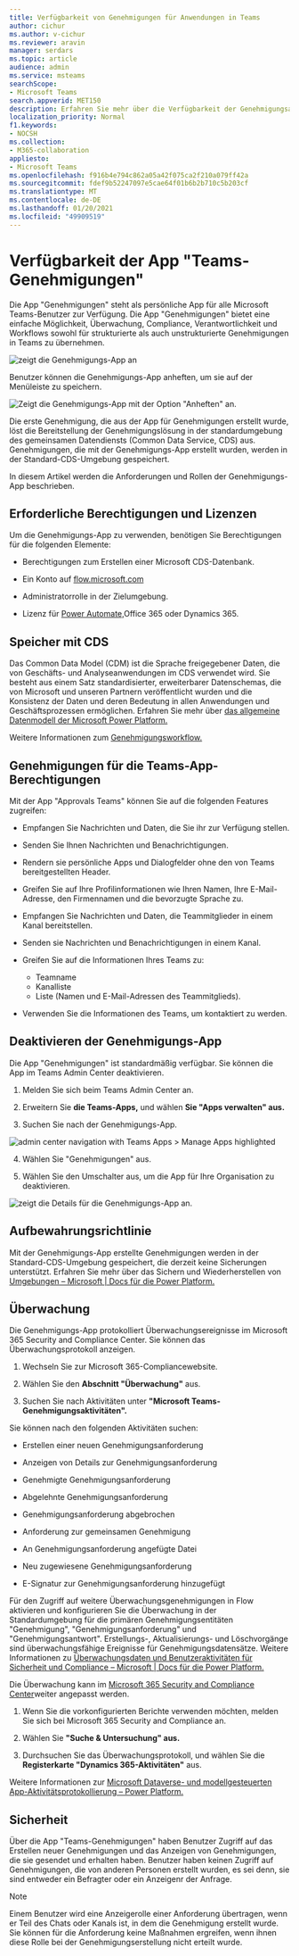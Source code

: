 ```yaml
---
title: Verfügbarkeit von Genehmigungen für Anwendungen in Teams
author: cichur
ms.author: v-cichur
ms.reviewer: aravin
manager: serdars
ms.topic: article
audience: admin
ms.service: msteams
searchScope:
- Microsoft Teams
search.appverid: MET150
description: Erfahren Sie mehr über die Verfügbarkeit der Genehmigungsanwendung in Microsoft Teams.
localization_priority: Normal
f1.keywords:
- NOCSH
ms.collection:
- M365-collaboration
appliesto:
- Microsoft Teams
ms.openlocfilehash: f916b4e794c862a05a42f075ca2f210a079ff42a
ms.sourcegitcommit: fdef9b52247097e5cae64f01b6b2b710c5b203cf
ms.translationtype: MT
ms.contentlocale: de-DE
ms.lasthandoff: 01/20/2021
ms.locfileid: "49909519"
---
```

# <a name="teams-approvals-app-availability"></a>Verfügbarkeit der App "Teams-Genehmigungen"

Die App "Genehmigungen" steht als persönliche App für alle Microsoft Teams-Benutzer zur Verfügung.
Die App "Genehmigungen" bietet eine einfache Möglichkeit, Überwachung, Compliance, Verantwortlichkeit und Workflows sowohl für strukturierte als auch unstrukturierte Genehmigungen in Teams zu übernehmen.

 ![zeigt die Genehmigungs-App an](media/approvals-selection.png)

Benutzer können die Genehmigungs-App anheften, um sie auf der Menüleiste zu speichern.

 ![Zeigt die Genehmigungs-App mit der Option "Anheften" an.](media/approvalApp-pin.png)

Die erste Genehmigung, die aus der App für Genehmigungen erstellt wurde, löst die Bereitstellung der Genehmigungslösung in der standardumgebung des gemeinsamen Datendiensts (Common Data Service, CDS) aus. Genehmigungen, die mit der Genehmigungs-App erstellt wurden, werden in der Standard-CDS-Umgebung gespeichert.

In diesem Artikel werden die Anforderungen und Rollen der Genehmigungs-App beschrieben.

## <a name="required-permissions-and-licenses"></a>Erforderliche Berechtigungen und Lizenzen

Um die Genehmigungs-App zu verwenden, benötigen Sie Berechtigungen für die folgenden Elemente:

- Berechtigungen zum Erstellen einer Microsoft CDS-Datenbank.

- Ein Konto auf [flow.microsoft.com](https://flow.microsoft.com/)

- Administratorrolle in der Zielumgebung.

- Lizenz für [Power Automate,](https://docs.microsoft.com/power-automate/get-started-approvals)Office 365 oder Dynamics 365.

## <a name="storage-with-cds"></a>Speicher mit CDS

Das Common Data Model (CDM) ist die Sprache freigegebener Daten, die von Geschäfts- und Analyseanwendungen im CDS verwendet wird. Sie besteht aus einem Satz standardisierter, erweiterbarer Datenschemas, die von Microsoft und unseren Partnern veröffentlicht wurden und die Konsistenz der Daten und deren Bedeutung in allen Anwendungen und Geschäftsprozessen ermöglichen. Erfahren Sie mehr über [das allgemeine Datenmodell der Microsoft Power Platform.](https://docs.microsoft.com/power-automate/get-started-approvals)

Weitere Informationen zum [Genehmigungsworkflow.](https://docs.microsoft.com/power-automate/modern-approvals)

## <a name="approvals-teams-app-permissions"></a>Genehmigungen für die Teams-App-Berechtigungen

Mit der App "Approvals Teams" können Sie auf die folgenden Features zugreifen:

- Empfangen Sie Nachrichten und Daten, die Sie ihr zur Verfügung stellen.

- Senden Sie Ihnen Nachrichten und Benachrichtigungen.

- Rendern sie persönliche Apps und Dialogfelder ohne den von Teams bereitgestellten Header.

- Greifen Sie auf Ihre Profilinformationen wie Ihren Namen, Ihre E-Mail-Adresse, den Firmennamen und die bevorzugte Sprache zu.

- Empfangen Sie Nachrichten und Daten, die Teammitglieder in einem Kanal bereitstellen.

- Senden sie Nachrichten und Benachrichtigungen in einem Kanal.

- Greifen Sie auf die Informationen Ihres Teams zu:
  - Teamname
  - Kanalliste
  - Liste (Namen und E-Mail-Adressen des Teammitglieds).

- Verwenden Sie die Informationen des Teams, um kontaktiert zu werden.

## <a name="disable-the-approvals-app"></a>Deaktivieren der Genehmigungs-App

Die App "Genehmigungen" ist standardmäßig verfügbar. Sie können die App im Teams Admin Center deaktivieren.

  1. Melden Sie sich beim Teams Admin Center an.

  2. Erweitern Sie **die Teams-Apps,** und wählen **Sie "Apps verwalten" aus.**

  3. Suchen Sie nach der Genehmigungs-App.

![admin center navigation with Teams Apps > Manage Apps highlighted](media/manage-approval-apps.png)

  4. Wählen Sie "Genehmigungen" aus.

  5. Wählen Sie den Umschalter aus, um die App für Ihre Organisation zu deaktivieren.

![zeigt die Details für die Genehmigungs-App an.](media/approvals-details.png)

## <a name="retention-policy"></a>Aufbewahrungsrichtlinie

Mit der Genehmigungs-App erstellte Genehmigungen werden in der Standard-CDS-Umgebung gespeichert, die derzeit keine Sicherungen unterstützt. Erfahren Sie mehr über das Sichern und Wiederherstellen von [Umgebungen – Microsoft \| Docs für die Power Platform.](https://docs.microsoft.com/power-platform/admin/backup-restore-environments)

## <a name="auditing"></a>Überwachung

Die Genehmigungs-App protokolliert Überwachungsereignisse im Microsoft 365 Security and Compliance Center. Sie können das Überwachungsprotokoll anzeigen.

1. Wechseln Sie zur Microsoft 365-Compliancewebsite.

2. Wählen Sie den **Abschnitt "Überwachung"** aus.

3. Suchen Sie nach Aktivitäten unter **"Microsoft Teams-Genehmigungsaktivitäten".**

Sie können nach den folgenden Aktivitäten suchen:

- Erstellen einer neuen Genehmigungsanforderung

- Anzeigen von Details zur Genehmigungsanforderung

- Genehmigte Genehmigungsanforderung

- Abgelehnte Genehmigungsanforderung

- Genehmigungsanforderung abgebrochen

- Anforderung zur gemeinsamen Genehmigung

- An Genehmigungsanforderung angefügte Datei

- Neu zugewiesene Genehmigungsanforderung

- E-Signatur zur Genehmigungsanforderung hinzugefügt

Für den Zugriff auf weitere Überwachungsgenehmigungen in Flow aktivieren und konfigurieren Sie die Überwachung in der Standardumgebung für die primären Genehmigungsentitäten "Genehmigung", "Genehmigungsanforderung" und "Genehmigungsantwort". Erstellungs-, Aktualisierungs- und Löschvorgänge sind überwachungsfähige Ereignisse für Genehmigungsdatensätze. Weitere Informationen zu [Überwachungsdaten und Benutzeraktivitäten für Sicherheit und Compliance – Microsoft \| Docs für die Power Platform.](https://docs.microsoft.com/power-platform/admin/audit-data-user-activity)

Die Überwachung kann im [Microsoft 365 Security and Compliance Center](https://support.office.com/article/go-to-the-office-365-security-compliance-center-7e696a40-b86b-4a20-afcc-559218b7b1b8?ui=en-US&rs=en-US&ad=US)weiter angepasst werden.

1. Wenn Sie die vorkonfigurierten Berichte verwenden möchten, melden Sie sich bei Microsoft 365 Security and Compliance an.

2. Wählen Sie **"Suche & Untersuchung" aus.**

3. Durchsuchen Sie das Überwachungsprotokoll, und wählen Sie die **Registerkarte "Dynamics 365-Aktivitäten"** aus.

Weitere Informationen zur [Microsoft Dataverse- und modellgesteuerten App-Aktivitätsprotokollierung – Power Platform.](https://docs.microsoft.com/power-platform/admin/enable-use-comprehensive-auditing)

## <a name="security"></a>Sicherheit

Über die App "Teams-Genehmigungen" haben Benutzer Zugriff auf das Erstellen neuer Genehmigungen und das Anzeigen von Genehmigungen, die sie gesendet und erhalten haben. Benutzer haben keinen Zugriff auf Genehmigungen, die von anderen Personen erstellt wurden, es sei denn, sie sind entweder ein Befragter oder ein Anzeigenr der Anfrage.

> [!Note]
> Einem Benutzer wird eine Anzeigerolle einer Anforderung übertragen, wenn er Teil des Chats oder Kanals ist, in dem die Genehmigung erstellt wurde. Sie können für die Anforderung keine Maßnahmen ergreifen, wenn ihnen diese Rolle bei der Genehmigungserstellung nicht erteilt wurde.
